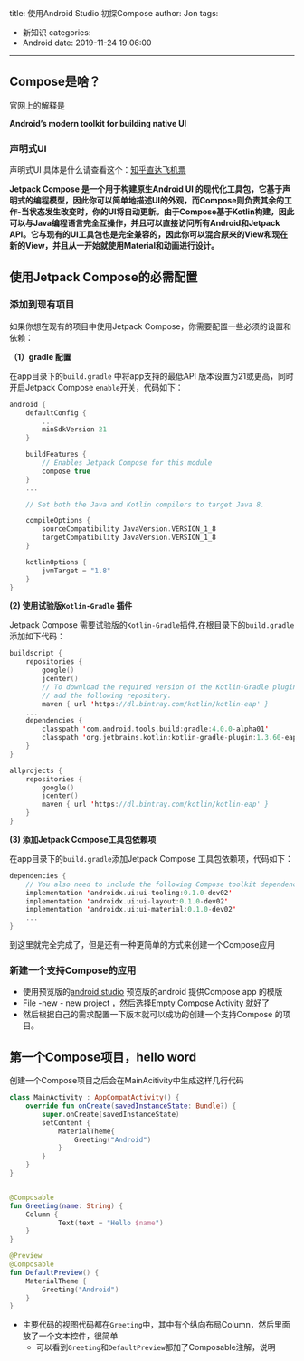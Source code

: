 title: 使用Android Studio 初探Compose
author: Jon
tags:
  - 新知识
categories:
  - Android
    date: 2019-11-24 19:06:00

---

## Compose是啥？

官网上的解释是

**Android’s modern toolkit for building native UI**

### 声明式UI

声明式UI 具体是什么请查看这个：[知乎直达飞机票](https://zhuanlan.zhihu.com/p/68275232)

**Jetpack Compose 是一个用于构建原生Android UI 的现代化工具包，它基于声明式的编程模型，因此你可以简单地描述UI的外观，而Compose则负责其余的工作-当状态发生改变时，你的UI将自动更新。由于Compose基于Kotlin构建，因此可以与Java编程语言完全互操作，并且可以直接访问所有Android和Jetpack API。它与现有的UI工具包也是完全兼容的，因此你可以混合原来的View和现在新的View，并且从一开始就使用Material和动画进行设计。**

## 使用Jetpack Compose的必需配置

### 添加到现有项目

如果你想在现有的项目中使用Jetpack Compose，你需要配置一些必须的设置和依赖：

**（1）gradle 配置**

在app目录下的`build.gradle` 中将app支持的最低API 版本设置为21或更高，同时开启Jetpack Compose `enable`开关，代码如下：

```kotlin
android {
    defaultConfig {
        ...
        minSdkVersion 21
    }

    buildFeatures {
        // Enables Jetpack Compose for this module
        compose true
    }
    ...

    // Set both the Java and Kotlin compilers to target Java 8.

    compileOptions {
        sourceCompatibility JavaVersion.VERSION_1_8
        targetCompatibility JavaVersion.VERSION_1_8
    }

    kotlinOptions {
        jvmTarget = "1.8"
    }
}
```

**(2) 使用试验版`Kotlin-Gradle` 插件**

Jetpack Compose 需要试验版的`Kotlin-Gradle`插件,在根目录下的`build.gradle`添加如下代码：

```kotlin
buildscript {
    repositories {
        google()
        jcenter()
        // To download the required version of the Kotlin-Gradle plugin,
        // add the following repository.
        maven { url 'https://dl.bintray.com/kotlin/kotlin-eap' }
    ...
    dependencies {
        classpath 'com.android.tools.build:gradle:4.0.0-alpha01'
        classpath 'org.jetbrains.kotlin:kotlin-gradle-plugin:1.3.60-eap-25'
    }
}

allprojects {
    repositories {
        google()
        jcenter()
        maven { url 'https://dl.bintray.com/kotlin/kotlin-eap' }
    }
}
```

**(3) 添加Jetpack Compose工具包依赖项**

在app目录下的`build.gradle`添加Jetpack Compose 工具包依赖项，代码如下：

```kotlin
dependencies {
    // You also need to include the following Compose toolkit dependencies.
    implementation 'androidx.ui:ui-tooling:0.1.0-dev02'
    implementation 'androidx.ui:ui-layout:0.1.0-dev02'
    implementation 'androidx.ui:ui-material:0.1.0-dev02'
    ...
}
```

到这里就完全完成了，但是还有一种更简单的方式来创建一个Compose应用

### 新建一个支持Compose的应用

* 使用预览版的[android studio](https://developer.android.com/studio/preview) 预览版的android 提供Compose app 的模版
* File -new - new project ，然后选择Empty Compose Activity 就好了
* 然后根据自己的需求配置一下版本就可以成功的创建一个支持Compose 的项目。



## 第一个Compose项目，hello word 

创建一个Compose项目之后会在MainAcitivity中生成这样几行代码

```kotlin
class MainActivity : AppCompatActivity() {
    override fun onCreate(savedInstanceState: Bundle?) {
        super.onCreate(savedInstanceState)
        setContent {
            MaterialTheme{
                Greeting("Android")
            }
        }
    }
}


@Composable
fun Greeting(name: String) {
    Column {
            Text(text = "Hello $name")
    }
}

@Preview
@Composable
fun DefaultPreview() {
    MaterialTheme {
        Greeting("Android")
    }
}
```

* 主要代码的视图代码都在`Greeting`中，其中有个纵向布局Column，然后里面放了一个文本控件，很简单
  * 可以看到`Greeting`和`DefaultPreview`都加了Composable注解，说明
